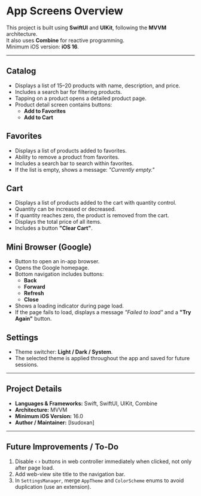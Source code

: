 # App Screens Overview

This project is built using **SwiftUI** and **UIKit**, following the **MVVM** architecture.  
It also uses **Combine** for reactive programming.  
Minimum iOS version: **iOS 16**.

---

## Catalog
- Displays a list of 15–20 products with name, description, and price.
- Includes a search bar for filtering products.
- Tapping on a product opens a detailed product page.
- Product detail screen contains buttons:
  - **Add to Favorites**
  - **Add to Cart**

## Favorites
- Displays a list of products added to favorites.
- Ability to remove a product from favorites.
- Includes a search bar to search within favorites.
- If the list is empty, shows a message: *"Currently empty."*

## Cart
- Displays a list of products added to the cart with quantity control.
- Quantity can be increased or decreased.
- If quantity reaches zero, the product is removed from the cart.
- Displays the total price of all items.
- Includes a button **"Clear Cart"**.

## Mini Browser (Google)
- Button to open an in-app browser.
- Opens the Google homepage.
- Bottom navigation includes buttons:
  - **Back**
  - **Forward**
  - **Refresh**
  - **Close**
- Shows a loading indicator during page load.
- If the page fails to load, displays a message *"Failed to load"* and a **"Try Again"** button.

## Settings
- Theme switcher: **Light / Dark / System**.
- The selected theme is applied throughout the app and saved for future sessions.

---

## Project Details
- **Languages & Frameworks:** Swift, SwiftUI, UIKit, Combine  
- **Architecture:** MVVM  
- **Minimum iOS Version:** 16.0  
- **Author / Maintainer:** [Isudoxan]

---

## Future Improvements / To-Do
1. Disable ‹ › buttons in web controller immediately when clicked, not only after page load.
2. Add web-view site title to the navigation bar.  
3. In `SettingsManager`, merge `AppTheme` and `ColorScheme` enums to avoid duplication (use an extension).  
